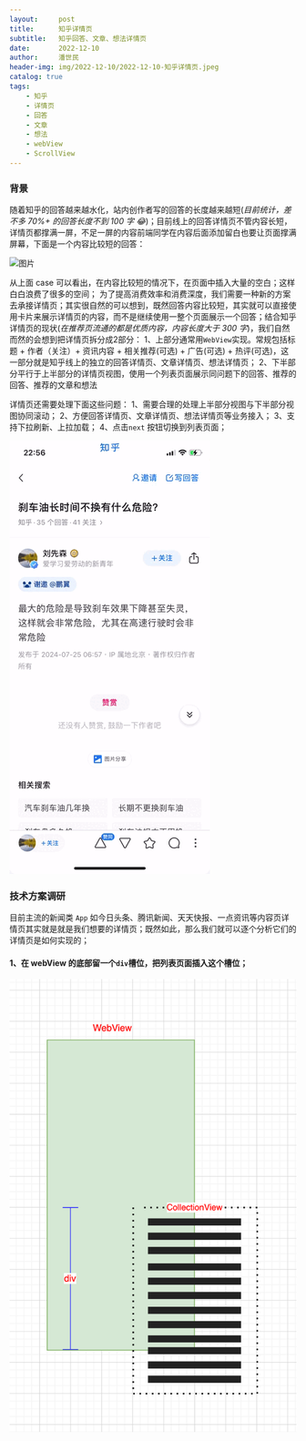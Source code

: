 ```yaml
---
layout:     post
title:      知乎详情页
subtitle:   知乎回答、文章、想法详情页
date:       2022-12-10
author:     潘世民
header-img: img/2022-12-10/2022-12-10-知乎详情页.jpeg
catalog: true
tags:
    - 知乎
    - 详情页
    - 回答
    - 文章
    - 想法
    - webView
    - ScrollView
---
```



### 背景
随着知乎的回答越来越水化，站内创作者写的回答的长度越来越短(*目前统计，差不多 70%+ 的回答长度不到 100 字 😂*)；目前线上的回答详情页不管内容长短，详情页都撑满一屏，不足一屏的内容前端同学在内容后面添加留白也要让页面撑满屏幕，下面是一个内容比较短的回答：

![图片](https://gd-hbimg.huaban.com/038ea98a9cb7cd853757b7b81dd1fb52e7e7eb5744ff9-aomJvK_fw1200webp)

从上面 case 可以看出，在内容比较短的情况下，在页面中插入大量的空白；这样白白浪费了很多的空间；
为了提高消费效率和消费深度，我们需要一种新的方案去承接详情页；其实很自然的可以想到，既然回答内容比较短，其实就可以直接使用卡片来展示详情页的内容，而不是继续使用一整个页面展示一个回答；结合知乎详情页的现状(*在推荐页流通的都是优质内容，内容长度大于 300 字*)，我们自然而然的会想到把详情页拆分成2部分：
1、上部分通常用`WebView`实现。常规包括标题 + 作者（关注）+ 资讯内容 + 相关推荐(可选) + 广告(可选) + 热评(可选)，这一部分就是知乎线上的独立的回答详情页、文章详情页、想法详情页；
2、下半部分平行于上半部分的详情页视图，使用一个列表页面展示同问题下的回答、推荐的回答、推荐的文章和想法

详情页还需要处理下面这些问题：
1、需要合理的处理上半部分视图与下半部分视图协同滚动；
2、方便回答详情页、文章详情页、想法详情页等业务接入；
3、支持下拉刷新、上拉加载；
4、点击`next` 按钮切换到列表页面；

![线上详情页](/img/2022-12-10/omni_view.gif)

### 技术方案调研
目前主流的新闻类 `App` 如今日头条、腾讯新闻、天天快报、一点资讯等内容页详情页其实就是就是我们想要的详情页；既然如此，那么我们就可以逐个分析它们的详情页是如何实现的；

#### 1、在 webView 的底部留一个`div`槽位，把列表页面插入这个槽位；
![webview_insert_div](/img/2022-12-10/webview_div.png)






